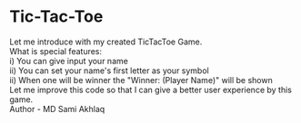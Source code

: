 # Tic-Tac-Toe
Let me introduce with my created TicTacToe Game.<br> What is special features:<br> i) You can give input your name<br> ii) You can set your name's first letter as your symbol<br> ii) When one will be winner the "Winner: (Player Name)" will be shown<br>Let me improve this code so that I can give a better user experience by this game.<br>Author - MD Sami Akhlaq

